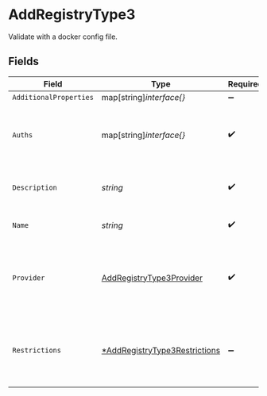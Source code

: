 # AddRegistryType3

Validate with a docker config file.


## Fields

| Field                                                                                | Type                                                                                 | Required                                                                             | Description                                                                          | Example                                                                              |
| ------------------------------------------------------------------------------------ | ------------------------------------------------------------------------------------ | ------------------------------------------------------------------------------------ | ------------------------------------------------------------------------------------ | ------------------------------------------------------------------------------------ |
| `AdditionalProperties`                                                               | map[string]*interface{}*                                                             | :heavy_minus_sign:                                                                   | N/A                                                                                  |                                                                                      |
| `Auths`                                                                              | map[string]*interface{}*                                                             | :heavy_check_mark:                                                                   | The `auths` data extracted from your Docker config file.                             | [object Object]                                                                      |
| `Description`                                                                        | *string*                                                                             | :heavy_check_mark:                                                                   | Description of the credentials.                                                      | This is a set of saved credentials.                                                  |
| `Name`                                                                               | *string*                                                                             | :heavy_check_mark:                                                                   | Name of the credentials.                                                             | Example Credentials                                                                  |
| `Provider`                                                                           | [AddRegistryType3Provider](../../models/shared/addregistrytype3provider.md)          | :heavy_check_mark:                                                                   | The registry provider associated with this set of credentials.                       | dockerhub                                                                            |
| `Restrictions`                                                                       | [*AddRegistryType3Restrictions](../../models/shared/addregistrytype3restrictions.md) | :heavy_minus_sign:                                                                   | Data about whether the credentials are restricted to certain projects.               |                                                                                      |
